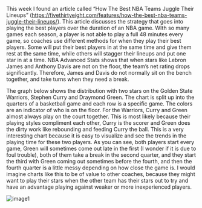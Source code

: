 This week I found an article called “How The Best NBA Teams Juggle Their Lineups” (https://fivethirtyeight.com/features/how-the-best-nba-teams-juggle-their-lineups/). This article discusses the strategy that goes into playing the best players over the duration of an NBA game. WIth so many games each season, a player is not able to play a full 48 minutes every game, so coaches use different methods for when they play their best players. Some will put their best players in at the same time and give them rest at the same time, while others will stagger their lineups and put one star in at a time. NBA Advanced Stats shows that when stars like Lebron James and Anthony Davis are not on the floor, the team’s net rating drops significantly. Therefore, James and Davis do not normally sit on the bench together, and take turns when they need a break.

The graph below shows the distribution with two stars on the Golden State Warriors, Stephen Curry and Draymond Green. The chart is split up into the quarters of a basketball game and each row is a specific game. The colors are an indicator of who is on the floor. For the Warriors, Curry and Green almost always play on the court together. This is most likely because their playing styles compliment each other, Curry is the scorer and Green does the dirty work like rebounding and feeding Curry the ball. This is a very interesting chart because it is easy to visualize and see the trends in the playing time for these two players. As you can see, both players start every game, Green will sometimes come out late in the first (I wonder if it is due to foul trouble), both of them take a break in the second quarter, and they start the third with Green coming out sometimes before the fourth, and then the fourth quarter is a little messy depending on how close the game is. I would imagine charts like this to be of value to other coaches, because they might want to play their stars when the other team has their stars out to try and have an advantage playing against weaker or more inexperienced players.

![image1](https://github.com/vlm-wpi/reflections/blob/f6cc5d0665688d505cdad1fa102b13dfd509b6a7/image3.webp)
